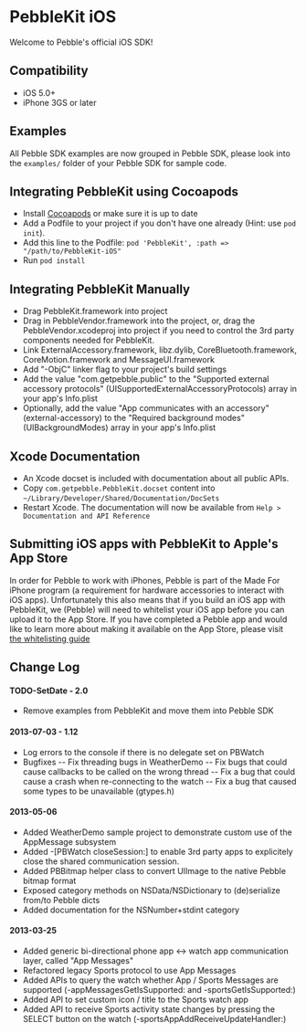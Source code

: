 # PebbleKit iOS

Welcome to Pebble's official iOS SDK!

## Compatibility

- iOS 5.0+
- iPhone 3GS or later

## Examples

All Pebble SDK examples are now grouped in Pebble SDK, please look into the `examples/` folder of your Pebble SDK for sample code.

## Integrating PebbleKit using Cocoapods

- Install [Cocoapods](http://www.cocoapods.org) or make sure it is up to date
- Add a Podfile to your project if you don't have one already (Hint: use `pod init`).
- Add this line to the Podfile: `pod 'PebbleKit', :path => "/path/to/PebbleKit-iOS"`
- Run `pod install`

## Integrating PebbleKit Manually

- Drag PebbleKit.framework into project
- Drag in PebbleVendor.framework into the project, or, drag the PebbleVendor.xcodeproj into project if you need to control the 3rd party components needed for PebbleKit.
- Link ExternalAccessory.framework, libz.dylib, CoreBluetooth.framework, CoreMotion.framework and MessageUI.framework
- Add "-ObjC" linker flag to your project's build settings
- Add the value "com.getpebble.public" to the "Supported external accessory protocols" (UISupportedExternalAccessoryProtocols) array in your app's Info.plist
- Optionally, add the value "App communicates with an accessory" (external-accessory) to the "Required background modes" (UIBackgroundModes) array in your app's Info.plist


## Xcode Documentation

- An Xcode docset is included with documentation about all public APIs.
- Copy `com.getpebble.PebbleKit.docset` content into `~/Library/Developer/Shared/Documentation/DocSets`
- Restart Xcode. The documentation will now be available from `Help > Documentation and API Reference`

## Submitting iOS apps with PebbleKit to Apple's App Store

In order for Pebble to work with iPhones, Pebble is part of the Made For iPhone program (a requirement for hardware accessories to interact with iOS apps). Unfortunately this also means that if you build an iOS app with PebbleKit, we (Pebble) will need to whitelist your iOS app before you can upload it to the App Store. If you have completed a Pebble app and would like to learn more about making it available on the App Store, please visit [the whitelisting guide](https://developer.getpebble.com/2/distribute/whitelisting.html)

## Change Log

#### TODO-SetDate - 2.0

- Remove examples from PebbleKit and move them into Pebble SDK

#### 2013-07-03 - 1.12
- Log errors to the console if there is no delegate set on PBWatch
- Bugfixes
-- Fix threading bugs in WeatherDemo
-- Fix bugs that could cause callbacks to be called on the wrong thread
-- Fix a bug that could cause a crash when re-connecting to the watch
-- Fix a bug that caused some types to be unavailable (gtypes.h)

#### 2013-05-06
- Added WeatherDemo sample project to demonstrate custom use of the AppMessage subsystem
- Added -[PBWatch closeSession:] to enable 3rd party apps to explicitely close the shared communication session.
- Added PBBitmap helper class to convert UIImage to the native Pebble bitmap format
- Exposed category methods on NSData/NSDictionary to (de)serialize from/to Pebble dicts
- Added documentation for the NSNumber+stdint category

#### 2013-03-25
- Added generic bi-directional phone app <-> watch app communication layer, called "App Messages"
- Refactored legacy Sports protocol to use App Messages
- Added APIs to query the watch whether App / Sports Messages are supported (-appMessagesGetIsSupported: and -sportsGetIsSupported:)
- Added API to set custom icon / title to the Sports watch app
- Added API to receive Sports activity state changes by pressing the SELECT button on the watch (-sportsAppAddReceiveUpdateHandler:)
